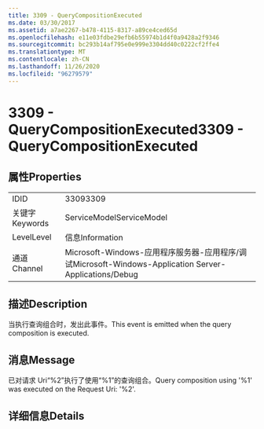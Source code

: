 ```yaml
---
title: 3309 - QueryCompositionExecuted
ms.date: 03/30/2017
ms.assetid: a7ae2267-b478-4115-8317-a89ce4ced65d
ms.openlocfilehash: e11e03fdbe29efb6b55974b1d4f0a9428a2f9346
ms.sourcegitcommit: bc293b14af795e0e999e3304dd40c0222cf2ffe4
ms.translationtype: MT
ms.contentlocale: zh-CN
ms.lasthandoff: 11/26/2020
ms.locfileid: "96279579"
---
```

# <a name="3309---querycompositionexecuted"></a><span data-ttu-id="6987c-102">3309 - QueryCompositionExecuted</span><span class="sxs-lookup"><span data-stu-id="6987c-102">3309 - QueryCompositionExecuted</span></span>

## <a name="properties"></a><span data-ttu-id="6987c-103">属性</span><span class="sxs-lookup"><span data-stu-id="6987c-103">Properties</span></span>  
  
|||  
|-|-|  
|<span data-ttu-id="6987c-104">ID</span><span class="sxs-lookup"><span data-stu-id="6987c-104">ID</span></span>|<span data-ttu-id="6987c-105">3309</span><span class="sxs-lookup"><span data-stu-id="6987c-105">3309</span></span>|  
|<span data-ttu-id="6987c-106">关键字</span><span class="sxs-lookup"><span data-stu-id="6987c-106">Keywords</span></span>|<span data-ttu-id="6987c-107">ServiceModel</span><span class="sxs-lookup"><span data-stu-id="6987c-107">ServiceModel</span></span>|  
|<span data-ttu-id="6987c-108">Level</span><span class="sxs-lookup"><span data-stu-id="6987c-108">Level</span></span>|<span data-ttu-id="6987c-109">信息</span><span class="sxs-lookup"><span data-stu-id="6987c-109">Information</span></span>|  
|<span data-ttu-id="6987c-110">通道</span><span class="sxs-lookup"><span data-stu-id="6987c-110">Channel</span></span>|<span data-ttu-id="6987c-111">Microsoft-Windows-应用程序服务器-应用程序/调试</span><span class="sxs-lookup"><span data-stu-id="6987c-111">Microsoft-Windows-Application Server-Applications/Debug</span></span>|  
  
## <a name="description"></a><span data-ttu-id="6987c-112">描述</span><span class="sxs-lookup"><span data-stu-id="6987c-112">Description</span></span>  

 <span data-ttu-id="6987c-113">当执行查询组合时，发出此事件。</span><span class="sxs-lookup"><span data-stu-id="6987c-113">This event is emitted when the query composition is executed.</span></span>  
  
## <a name="message"></a><span data-ttu-id="6987c-114">消息</span><span class="sxs-lookup"><span data-stu-id="6987c-114">Message</span></span>  

 <span data-ttu-id="6987c-115">已对请求 Uri“%2”执行了使用“%1”的查询组合。</span><span class="sxs-lookup"><span data-stu-id="6987c-115">Query composition using '%1' was executed on the Request Uri: '%2'.</span></span>  
  
## <a name="details"></a><span data-ttu-id="6987c-116">详细信息</span><span class="sxs-lookup"><span data-stu-id="6987c-116">Details</span></span>
